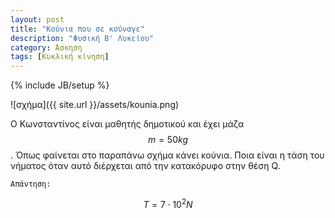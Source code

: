 ```yaml
---
layout: post
title: "Κούνια που σε κούναγε"
description: "Φυσική B' Λυκείου"
category: Άσκηση
tags: [Κυκλική κίνηση]
---
```

{% include JB/setup %}

![σχήμα]({{ site.url }}/assets/kounia.png) 


O Κωνσταντίνος είναι μαθητής δημοτικού και έχει μάζα $$m = 50kg$$. Όπως φαίνεται στο παραπάνω σχήμα κάνει κούνια. Ποια είναι η τάση του νήματος όταν αυτό διέρχεται από την κατακόρυφο στην θέση Q.


`Απάντηση:`

$$T = 7 \cdot 10^2 N$$